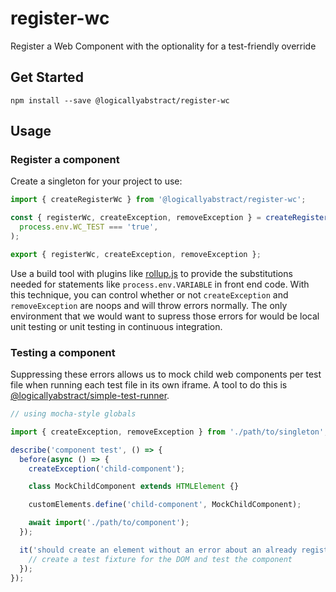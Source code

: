 # register-wc

Register a Web Component with the optionality for a test-friendly override

## Get Started

`npm install --save @logicallyabstract/register-wc`

## Usage

### Register a component

Create a singleton for your project to use:

```typescript
import { createRegisterWc } from '@logicallyabstract/register-wc';

const { registerWc, createException, removeException } = createRegisterWc(
  process.env.WC_TEST === 'true',
);

export { registerWc, createException, removeException };
```

Use a build tool with plugins like [rollup.js](https://rollupjs.org/) to provide the substitutions needed for statements like `process.env.VARIABLE` in front end code. With this technique, you can control whether or not `createException` and `removeException` are noops and will throw errors normally. The only environment that we would want to supress those errors for would be local unit testing or unit testing in continuous integration.

### Testing a component

Suppressing these errors allows us to mock child web components per test file when running each test file in its own iframe. A tool to do this is [@logicallyabstract/simple-test-runner](https://github.com/logicallyabstract/simple-test-runner).

```typescript
// using mocha-style globals

import { createException, removeException } from './path/to/singleton';

describe('component test', () => {
  before(async () => {
    createException('child-component');

    class MockChildComponent extends HTMLElement {}

    customElements.define('child-component', MockChildComponent);

    await import('./path/to/component');
  });

  it('should create an element without an error about an already registered child component', () => {
    // create a test fixture for the DOM and test the component
  });
});
```
